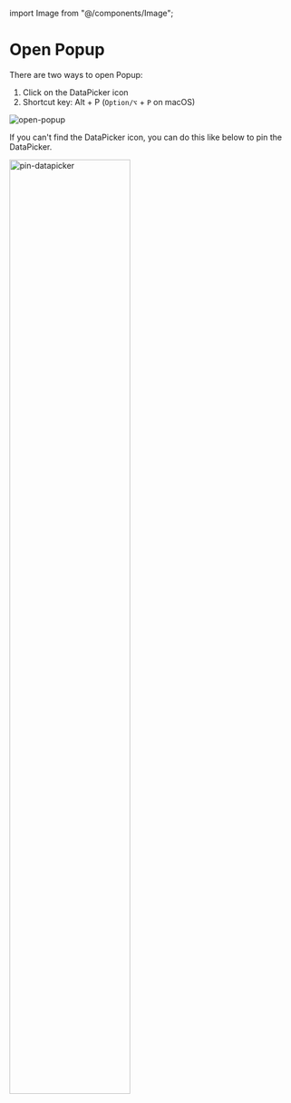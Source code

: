 import Image from "@/components/Image";

# Open Popup

There are two ways to open Popup:

1. Click on the DataPicker icon
2. Shortcut key: Alt + P (`Option/⌥` + `P` on macOS)

<Image src="/screenshots/open-popup.gif" alt="open-popup" />

If you can't find the DataPicker icon, you can do this like below to pin the DataPicker.

<Image src="/screenshots/pin-datapicker.gif" alt="pin-datapicker" width="65%" />
